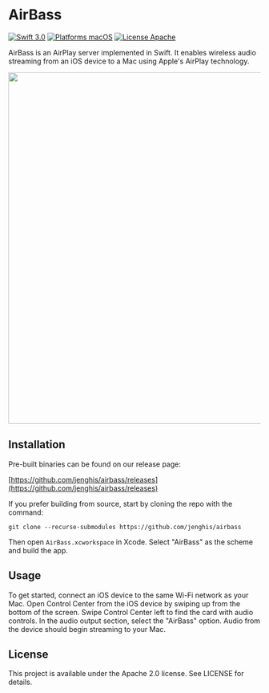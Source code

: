 AirBass
=======

[![Swift 3.0](https://img.shields.io/badge/Swift-3.0-orange.svg?style=flat)](https://developer.apple.com/swift/)
[![Platforms macOS](https://img.shields.io/badge/Platforms-macOS-lightgray.svg?style=flat)](http://www.apple.com/macos/)
[![License Apache](https://img.shields.io/badge/License-APACHE2-blue.svg?style=flat)](https://www.apache.org/licenses/LICENSE-2.0.html)

AirBass is an AirPlay server implemented in Swift. It enables wireless audio streaming from an iOS device to a Mac using Apple\'s AirPlay technology.

<img src="https://raw.githubusercontent.com/jenghis/airbass/master/screenshot.png" width="700">

Installation
------------
Pre-built binaries can be found on our release page:

[https://github.com/jenghis/airbass/releases](https://github.com/jenghis/airbass/releases)

If you prefer building from source, start by cloning the repo with the command:

~~~shell
git clone --recurse-submodules https://github.com/jenghis/airbass
~~~

Then open `AirBass.xcworkspace` in Xcode. Select "AirBass" as the scheme and build the app.

Usage
-----
To get started, connect an iOS device to the same Wi-Fi network as your Mac. Open Control Center from the iOS device by swiping up from the bottom of the screen. Swipe Control Center left to find the card with audio controls. In the audio output section, select the "AirBass" option. Audio from the device should begin streaming to your Mac.  

License
-------
This project is available under the Apache 2.0 license. See LICENSE for details.
